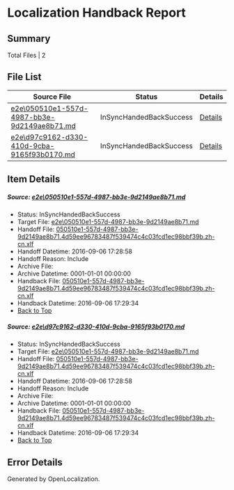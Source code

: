 # <a name='report-top'></a> Localization Handback Report

## Summary
 Total Files | 2

## File List
 Source File | Status | Details 
 ----------- | ------ | ------- 
 [e2e\050510e1-557d-4987-bb3e-9d2149ae8b71.md](https://github.com/OpenLocalizationTestOrg/ol-test0/blob/292c6b3cdda24b243cde86686a3e6788bc132b16/e2e/050510e1-557d-4987-bb3e-9d2149ae8b71.md) | InSyncHandedBackSuccess | [Details](#94f2b985bf09009e9095c7cddad6d0894d27c1581)
 [e2e\d97c9162-d330-410d-9cba-9165f93b0170.md](https://github.com/OpenLocalizationTestOrg/ol-test0/blob/292c6b3cdda24b243cde86686a3e6788bc132b16/e2e/d97c9162-d330-410d-9cba-9165f93b0170.md) | InSyncHandedBackSuccess | [Details](#94f2b985bf09009e9095c7cddad6d0894d27c1584)

## Item Details
##### <a name='94f2b985bf09009e9095c7cddad6d0894d27c1581'></a> Source: [e2e\050510e1-557d-4987-bb3e-9d2149ae8b71.md](https://github.com/OpenLocalizationTestOrg/ol-test0/blob/292c6b3cdda24b243cde86686a3e6788bc132b16/e2e/050510e1-557d-4987-bb3e-9d2149ae8b71.md)
* Status: InSyncHandedBackSuccess
* Target File: [e2e\050510e1-557d-4987-bb3e-9d2149ae8b71.md](https://github.com/OpenLocalizationTestOrg/ol-test0-zhcn/blob/733202c46503d8cba0402f26abc10fe872ba16bc/e2e/050510e1-557d-4987-bb3e-9d2149ae8b71.md)
* Handoff File: [050510e1-557d-4987-bb3e-9d2149ae8b71.4d59ee96783487f539474c4c03fcd1ec98bbf39b.zh-cn.xlf](https://github.com/OpenLocalizationTestOrg/ol-test0-handoff/blob/0b18b4a56f07e8e67cb95c684ff2a5bca786f24c/ol-handoff/OpenLocalizationTestOrg/ol-test0-zhcn/ci/ht/050510e1-557d-4987-bb3e-9d2149ae8b71.4d59ee96783487f539474c4c03fcd1ec98bbf39b.zh-cn.xlf)
* Handoff Datetime: 2016-09-06 17:28:58
* Handoff Reason: Include
* Archive File: 
* Archive Datetime: 0001-01-01 00:00:00
* Handback File: [050510e1-557d-4987-bb3e-9d2149ae8b71.4d59ee96783487f539474c4c03fcd1ec98bbf39b.zh-cn.xlf](https://github.com/OpenLocalizationTestOrg/ol-test0-handback/blob/ef39ec120cb332ca44cfd6b76446c6986520169a/ol-handback/OpenLocalizationTestOrg/ol-test0-zhcn/ci/ht/050510e1-557d-4987-bb3e-9d2149ae8b71.4d59ee96783487f539474c4c03fcd1ec98bbf39b.zh-cn.xlf)
* Handback Datetime: 2016-09-06 17:29:34
* [Back to Top](#report-top)

##### <a name='94f2b985bf09009e9095c7cddad6d0894d27c1584'></a> Source: [e2e\d97c9162-d330-410d-9cba-9165f93b0170.md](https://github.com/OpenLocalizationTestOrg/ol-test0/blob/292c6b3cdda24b243cde86686a3e6788bc132b16/e2e/d97c9162-d330-410d-9cba-9165f93b0170.md)
* Status: InSyncHandedBackSuccess
* Target File: [e2e\050510e1-557d-4987-bb3e-9d2149ae8b71.md](https://github.com/OpenLocalizationTestOrg/ol-test0-zhcn/blob/733202c46503d8cba0402f26abc10fe872ba16bc/e2e/050510e1-557d-4987-bb3e-9d2149ae8b71.md)
* Handoff File: [050510e1-557d-4987-bb3e-9d2149ae8b71.4d59ee96783487f539474c4c03fcd1ec98bbf39b.zh-cn.xlf](https://github.com/OpenLocalizationTestOrg/ol-test0-handoff/blob/0b18b4a56f07e8e67cb95c684ff2a5bca786f24c/ol-handoff/OpenLocalizationTestOrg/ol-test0-zhcn/ci/ht/050510e1-557d-4987-bb3e-9d2149ae8b71.4d59ee96783487f539474c4c03fcd1ec98bbf39b.zh-cn.xlf)
* Handoff Datetime: 2016-09-06 17:28:58
* Handoff Reason: Include
* Archive File: 
* Archive Datetime: 0001-01-01 00:00:00
* Handback File: [050510e1-557d-4987-bb3e-9d2149ae8b71.4d59ee96783487f539474c4c03fcd1ec98bbf39b.zh-cn.xlf](https://github.com/OpenLocalizationTestOrg/ol-test0-handback/blob/ef39ec120cb332ca44cfd6b76446c6986520169a/ol-handback/OpenLocalizationTestOrg/ol-test0-zhcn/ci/ht/050510e1-557d-4987-bb3e-9d2149ae8b71.4d59ee96783487f539474c4c03fcd1ec98bbf39b.zh-cn.xlf)
* Handback Datetime: 2016-09-06 17:29:34
* [Back to Top](#report-top)


## Error Details

Generated by OpenLocalization.
